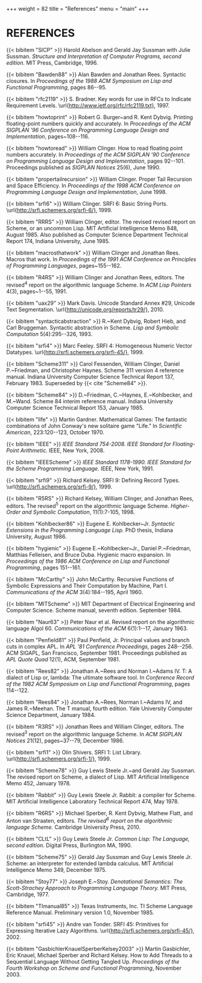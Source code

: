 +++
weight = 82
title = "References"
menu = "main"
+++
# REFERENCES

{{< bibitem "SICP" >}}
Harold Abelson and Gerald Jay Sussman with Julie Sussman.
_Structure and Interpretation of Computer Programs, second edition._
MIT Press, Cambridge, 1996.

{{< bibitem "Bawden88" >}}
Alan Bawden and Jonathan Rees.
Syntactic closures.
In _Proceedings of the 1988 ACM Symposium on Lisp and
  Functional Programming_, pages 86--95.

{{< bibitem "rfc2119" >}}
S. Bradner.
Key words for use in RFCs to Indicate Requirement Levels.
\url{http://www.ietf.org/rfc/rfc2119.txt}, 1997.

{{< bibitem "howtoprint" >}}
Robert G. Burger~and R. Kent Dybvig.
Printing floating-point numbers quickly and accurately.
In _Proceedings of the ACM SIGPLAN '96 Conference
  on Programming Language Design and Implementation_, pages~108--116.

{{< bibitem "howtoread" >}}
William Clinger.
How to read floating point numbers accurately.
In _Proceedings of the ACM SIGPLAN '90 Conference
  on Programming Language Design and Implementation_, pages 92--101.
Proceedings published as _SIGPLAN Notices_ 25(6), June 1990.

{{< bibitem "propertailrecursion" >}}
William Clinger.
Proper Tail Recursion and Space Efficiency.
In _Proceedings of the 1998 ACM Conference on Programming
 Language Design and Implementation_, June 1998.

{{< bibitem "srfi6" >}}
William Clinger.
SRFI 6: Basic String Ports.
\url{http://srfi.schemers.org/srfi-6/}, 1999.

{{< bibitem "RRRS" >}}
William Clinger, editor.
The revised revised report on Scheme, or an uncommon Lisp.
MIT Artificial Intelligence Memo 848, August 1985.
Also published as Computer Science Department Technical Report 174,
  Indiana University, June 1985.

{{< bibitem "macrosthatwork" >}}
William Clinger and Jonathan Rees.
Macros that work.
In _Proceedings of the 1991 ACM Conference on Principles of
  Programming Languages_, pages~155--162.

{{< bibitem "R4RS" >}}
William Clinger and Jonathan Rees, editors.
The revised$^4$ report on the algorithmic language Scheme.
In _ACM Lisp Pointers_ 4(3), pages~1--55, 1991.

{{< bibitem "uax29" >}}
Mark Davis.
Unicode Standard Annex #29, Unicode Text Segmentation.
\url{http://unicode.org/reports/tr29/}, 2010.

{{< bibitem "syntacticabstraction" >}}
R.~Kent Dybvig, Robert Hieb, and Carl Bruggeman.
Syntactic abstraction in Scheme.
_Lisp and Symbolic Computation_ 5(4):295--326, 1993.

{{< bibitem "srfi4" >}}
Marc Feeley.
SRFI 4: Homogeneous Numeric Vector Datatypes.
\url{http://srfi.schemers.org/srfi-45/}, 1999.

{{< bibitem "Scheme311" >}}
Carol Fessenden, William Clinger, Daniel P.~Friedman, and Christopher Haynes.
Scheme 311 version 4 reference manual.
Indiana University Computer Science Technical Report 137, February 1983.
Superseded by {{< cite "Scheme84" >}}.

{{< bibitem "Scheme84" >}}
D.~Friedman, C.~Haynes, E.~Kohlbecker, and M.~Wand.
Scheme 84 interim reference manual.
Indiana University Computer Science Technical Report 153, January 1985.

{{< bibitem "life" >}}
Martin Gardner.
Mathematical Games: The fantastic combinations of John Conway's new solitaire game "Life."
In _Scientific American_, 223:120--123, October 1970.

{{< bibitem "IEEE" >}}
_IEEE Standard 754-2008.  IEEE Standard for Floating-Point
Arithmetic._  IEEE, New York, 2008.

{{< bibitem "IEEEScheme" >}}
_IEEE Standard 1178-1990.  IEEE Standard for the Scheme
  Programming Language._  IEEE, New York, 1991.

{{< bibitem "srfi9" >}}
Richard Kelsey.
SRFI 9: Defining Record Types.
\url{http://srfi.schemers.org/srfi-9/}, 1999.

{{< bibitem "R5RS" >}}
Richard Kelsey, William Clinger, and Jonathan Rees, editors.
The revised$^5$ report on the algorithmic language Scheme.
_Higher-Order and Symbolic Computation_, 11(1):7-105, 1998.

{{< bibitem "Kohlbecker86" >}}
Eugene E. Kohlbecker~Jr.
_Syntactic Extensions in the Programming Language Lisp._
PhD thesis, Indiana University, August 1986.

{{< bibitem "hygienic" >}}
Eugene E.~Kohlbecker~Jr., Daniel P.~Friedman, Matthias Felleisen, and Bruce Duba.
Hygienic macro expansion.
In _Proceedings of the 1986 ACM Conference on Lisp
  and Functional Programming_, pages 151--161.

{{< bibitem "McCarthy" >}}
John McCarthy.
Recursive Functions of Symbolic Expressions and Their Computation by Machine, Part I.
_Communications of the ACM_ 3(4):184--195, April 1960.

{{< bibitem "MITScheme" >}}
MIT Department of Electrical Engineering and Computer Science.
Scheme manual, seventh edition.
September 1984.

{{< bibitem "Naur63" >}}
Peter Naur et al.
Revised report on the algorithmic language Algol 60.
_Communications of the ACM_ 6(1):1--17, January 1963.

{{< bibitem "Penfield81" >}}
Paul Penfield, Jr.
Principal values and branch cuts in complex APL.
In _APL '81 Conference Proceedings,_ pages 248--256.
ACM SIGAPL, San Francisco, September 1981.
Proceedings published as _APL Quote Quad_ 12(1), ACM, September 1981.

{{< bibitem "Rees82" >}}
Jonathan A.~Rees and Norman I.~Adams IV.
T: A dialect of Lisp or, lambda: The ultimate software tool.
In _Conference Record of the 1982 ACM Symposium on Lisp and
  Functional Programming_, pages 114--122.

{{< bibitem "Rees84" >}}
Jonathan A.~Rees, Norman I.~Adams IV, and James R.~Meehan.
The T manual, fourth edition.
Yale University Computer Science Department, January 1984.

{{< bibitem "R3RS" >}}
Jonathan Rees and William Clinger, editors.
The revised$^3$ report on the algorithmic language Scheme.
In _ACM SIGPLAN Notices_ 21(12), pages~37--79, December 1986.

{{< bibitem "srfi1" >}}
Olin Shivers.
SRFI 1: List Library.
\url{http://srfi.schemers.org/srfi-1/}, 1999.

{{< bibitem "Scheme78" >}}
Guy Lewis Steele Jr.~and Gerald Jay Sussman.
The revised report on Scheme, a dialect of Lisp.
MIT Artificial Intelligence Memo 452, January 1978.

{{< bibitem "Rabbit" >}}
Guy Lewis Steele Jr.
Rabbit: a compiler for Scheme.
MIT Artificial Intelligence Laboratory Technical Report 474, May 1978.

{{< bibitem "R6RS" >}}
Michael Sperber, R. Kent Dybvig, Mathew Flatt, and Anton van Straaten, editors.
_The revised$^6$ report on the algorithmic language Scheme._
Cambridge University Press, 2010.

{{< bibitem "CLtL" >}}
Guy Lewis Steele Jr.
_Common Lisp: The Language, second edition._
Digital Press, Burlington MA, 1990.

{{< bibitem "Scheme75" >}}
Gerald Jay Sussman and Guy Lewis Steele Jr.
Scheme: an interpreter for extended lambda calculus.
MIT Artificial Intelligence Memo 349, December 1975.

{{< bibitem "Stoy77" >}}
Joseph E.~Stoy.
_Denotational Semantics: The Scott-Strachey Approach to
  Programming Language Theory._
MIT Press, Cambridge, 1977.

{{< bibitem "TImanual85" >}}
Texas Instruments, Inc.
TI Scheme Language Reference Manual.
Preliminary version 1.0, November 1985.

{{< bibitem "srfi45" >}}
Andre van Tonder.
SRFI 45: Primitives for Expressing Iterative Lazy Algorithms.
\url{http://srfi.schemers.org/srfi-45/}, 2002.

{{< bibitem "GasbichlerKnauelSperberKelsey2003" >}}
Martin Gasbichler, Eric Knauel, Michael Sperber and Richard Kelsey.
How to Add Threads to a Sequential Language Without Getting Tangled Up.
_Proceedings of the Fourth Workshop on Scheme and Functional Programming_, November 2003.
